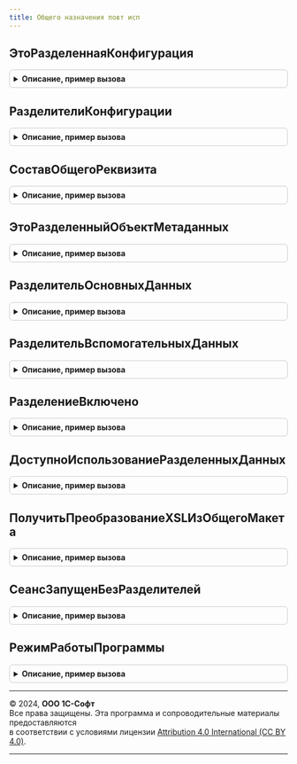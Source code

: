 ```yaml
---
title: Общего назначения повт исп
---
```



## ЭтоРазделеннаяКонфигурация
<details style="margin: 1em 0; padding: 0.5em; border: 1px solid #ccc; border-radius: 6px;">

<summary style="font-weight: bold; cursor: pointer;">Описание, пример вызова</summary>

```bsl

// Устарела. Необходимо использовать РаботаВМоделиСервиса.ЭтоРазделеннаяКонфигурация.
// Возвращает признак наличия в конфигурации общих реквизитов-разделителей.
//
// Возвращаемое значение:
//   Булево - Истина, если это разделенная конфигурация.
//
Функция ЭтоРазделеннаяКонфигурация() Экспорт
```

Пример вызова
```bsl
Результат = ОбщегоНазначенияПовтИсп.ЭтоРазделеннаяКонфигурация() 
```
</details>

## РазделителиКонфигурации
<details style="margin: 1em 0; padding: 0.5em; border: 1px solid #ccc; border-radius: 6px;">

<summary style="font-weight: bold; cursor: pointer;">Описание, пример вызова</summary>

```bsl

// Устарела. Необходимо использовать РаботаВМоделиСервиса.РазделителиКонфигурации.
// Возвращает массив существующих в конфигурации разделителей.
//
// Возвращаемое значение:
//   ФиксированныйМассив - массив имен общих реквизитов, которые
//     являются разделителями.
//
Функция РазделителиКонфигурации() Экспорт
```

Пример вызова
```bsl
Результат = ОбщегоНазначенияПовтИсп.РазделителиКонфигурации() 
```
</details>

## СоставОбщегоРеквизита
<details style="margin: 1em 0; padding: 0.5em; border: 1px solid #ccc; border-radius: 6px;">

<summary style="font-weight: bold; cursor: pointer;">Описание, пример вызова</summary>

```bsl

// Устарела. Необходимо использовать РаботаВМоделиСервиса.СоставОбщегоРеквизита.
// Возвращает состав общего реквизита с заданным именем.
//
// Параметры:
//   Имя - Строка - Имя общего реквизита.
//
// Возвращаемое значение:
//   СоставОбщегоРеквизита - список объектов метаданных, в которые входит общий реквизит.
//
Функция СоставОбщегоРеквизита(Знач Имя) Экспорт
```

Пример вызова
```bsl
Результат = ОбщегоНазначенияПовтИсп.СоставОбщегоРеквизита(Имя) 
```
</details>

## ЭтоРазделенныйОбъектМетаданных
<details style="margin: 1em 0; padding: 0.5em; border: 1px solid #ccc; border-radius: 6px;">

<summary style="font-weight: bold; cursor: pointer;">Описание, пример вызова</summary>

```bsl

// Устарела. Необходимо использовать РаботаВМоделиСервиса.ЭтоРазделенныйОбъектМетаданных.
// Возвращает признак того, что объект метаданных используется в общих реквизитах-разделителях.
//
// Параметры:
//   ИмяОбъектаМетаданных - Строка - имя объекта,
//   Разделитель - Строка - имя общего реквизита-разделителя, на разделение которыми проверяется объект метаданных.
//
// Возвращаемое значение:
//   Булево - Истина, если это разделенный объект.
//
Функция ЭтоРазделенныйОбъектМетаданных(Знач ИмяОбъектаМетаданных, Знач Разделитель) Экспорт
```

Пример вызова
```bsl
Результат = ОбщегоНазначенияПовтИсп.ЭтоРазделенныйОбъектМетаданных(ИмяОбъектаМетаданных, Разделитель) 
```
</details>

## РазделительОсновныхДанных
<details style="margin: 1em 0; padding: 0.5em; border: 1px solid #ccc; border-radius: 6px;">

<summary style="font-weight: bold; cursor: pointer;">Описание, пример вызова</summary>

```bsl

// Устарела. Необходимо использовать РаботаВМоделиСервиса.РазделительОсновныхДанных.
// Возвращает имя общего реквизита, который является разделителем основных данных.
//
// Возвращаемое значение:
//   Строка - имя общего реквизита.
//
Функция РазделительОсновныхДанных() Экспорт
```

Пример вызова
```bsl
Результат = ОбщегоНазначенияПовтИсп.РазделительОсновныхДанных() 
```
</details>

## РазделительВспомогательныхДанных
<details style="margin: 1em 0; padding: 0.5em; border: 1px solid #ccc; border-radius: 6px;">

<summary style="font-weight: bold; cursor: pointer;">Описание, пример вызова</summary>

```bsl

// Устарела. Необходимо использовать РаботаВМоделиСервиса.РазделительВспомогательныхДанных.
// Возвращает имя общего реквизита, который является разделителем вспомогательных данных.
//
// Возвращаемое значение:
//   Строка - имя общего реквизита.
//
Функция РазделительВспомогательныхДанных() Экспорт
```

Пример вызова
```bsl
Результат = ОбщегоНазначенияПовтИсп.РазделительВспомогательныхДанных() 
```
</details>

## РазделениеВключено
<details style="margin: 1em 0; padding: 0.5em; border: 1px solid #ccc; border-radius: 6px;">

<summary style="font-weight: bold; cursor: pointer;">Описание, пример вызова</summary>

```bsl

// Устарела. Необходимо использовать ОбщегоНазначения.РазделениеВключено.
// Возвращает признак работы в режиме разделения данных по областям
// (технически это признак условного разделения).
//
// Возвращает Ложь, если конфигурация не может работать в режиме разделения данных
// (не содержит общих реквизитов, предназначенных для разделения данных).
//
// Возвращаемое значение:
//  Булево - Истина, если разделение включено.
//         - Ложь,   если разделение выключено или не поддерживается.
//
Функция РазделениеВключено() Экспорт
```

Пример вызова
```bsl
Результат = ОбщегоНазначенияПовтИсп.РазделениеВключено() 
```
</details>

## ДоступноИспользованиеРазделенныхДанных
<details style="margin: 1em 0; padding: 0.5em; border: 1px solid #ccc; border-radius: 6px;">

<summary style="font-weight: bold; cursor: pointer;">Описание, пример вызова</summary>

```bsl

// Устарела. Необходимо использовать ОбщегоНазначения.ДоступноИспользованиеРазделенныхДанных.
// Возвращает признак возможности обращения к разделенным данным (которые входят в состав разделителей).
// Признак относится к сеансу, но может меняться во время работы сеанса, если разделение было включено
// в самом сеансе, поэтому проверку следует делать непосредственно перед обращением к разделенным данным.
//
// Возвращает Истина, если конфигурация не может работать в режиме разделения данных
// (не содержит общих реквизитов, предназначенных для разделения данных).
//
// Возвращаемое значение:
//   Булево - Истина, если разделение не поддерживается, либо разделение выключено,
//                    либо разделение включено и разделители    установлены.
//          - Ложь,   если разделение включено и разделители не установлены.
//
Функция ДоступноИспользованиеРазделенныхДанных() Экспорт
```

Пример вызова
```bsl
Результат = ОбщегоНазначенияПовтИсп.ДоступноИспользованиеРазделенныхДанных() 
```
</details>

## ПолучитьПреобразованиеXSLИзОбщегоМакета
<details style="margin: 1em 0; padding: 0.5em; border: 1px solid #ccc; border-radius: 6px;">

<summary style="font-weight: bold; cursor: pointer;">Описание, пример вызова</summary>

```bsl

// Устарела. Возвращает объект ПреобразованиеXSL созданный из общего макета с переданным
// именем.
//
// Параметры:
//   ИмяОбщегоМакета - Строка - имя общего макета типа ДвоичныеДанные содержащего
//     файл преобразования XSL.
//
// Возвращаемое значение:
//   ПреобразованиеXSL - объект ПреобразованиеXSL.
//
Функция ПолучитьПреобразованиеXSLИзОбщегоМакета(Знач ИмяОбщегоМакета) Экспорт
```

Пример вызова
```bsl
Результат = ОбщегоНазначенияПовтИсп.ПолучитьПреобразованиеXSLИзОбщегоМакета(ИмяОбщегоМакета) 
```
</details>

## СеансЗапущенБезРазделителей
<details style="margin: 1em 0; padding: 0.5em; border: 1px solid #ccc; border-radius: 6px;">

<summary style="font-weight: bold; cursor: pointer;">Описание, пример вызова</summary>

```bsl

// Устарела. Необходимо использовать РаботаВМоделиСервиса.СеансЗапущенБезРазделителей.
// Определяет, сеанс запущен с разделителями или без.
//
// Возвращаемое значение:
//   Булево - Истина, если сеанс запущен без разделителей.
//
Функция СеансЗапущенБезРазделителей() Экспорт
```

Пример вызова
```bsl
Результат = ОбщегоНазначенияПовтИсп.СеансЗапущенБезРазделителей() 
```
</details>

## РежимРаботыПрограммы
<details style="margin: 1em 0; padding: 0.5em; border: 1px solid #ccc; border-radius: 6px;">

<summary style="font-weight: bold; cursor: pointer;">Описание, пример вызова</summary>

```bsl

// Устарела. Для получения нужных свойств следует использовать следующие функции:
//  свойство ЭтоАдминистраторСистемы   - Пользователи.ЭтоПолноправныйПользователь(, Истина);
//  свойство ЭтоАдминистраторПрограммы - Пользователи.ЭтоПолноправныйПользователь();
//  свойство МодельСервиса             - ОбщегоНазначение.РазделениеВключено();
//  свойство Автономный                - ОбщегоНазначение.ЭтоАвтономноеРабочееМесто();
//  свойство Локальный                 - Не Автономный И Не МодельСервиса;
//  свойство Файловый                  - ОбщегоНазначения.ИнформационнаяБазаФайловая();
//  свойство КлиентСерверный           - Не ОбщегоНазначения.ИнформационнаяБазаФайловая();
//  свойство ЛокальныйФайловый         - Локальный И Файловый (см. выше);
//  свойство ЛокальныйКлиентСерверный  - Локальный И КлиентСерверный (см. выше);
//  свойство ЭтоWindowsКлиент          - ОбщегоНазначенияКлиентСервер.ЭтоWindowsКлиент();
//  свойство ЭтоLinuxКлиент            - ОбщегоНазначенияКлиентСервер.ЭтоLinuxКлиент();
//  свойство ЭтоOSXКлиент              - ОбщегоНазначенияКлиентСервер.ЭтоOSXКлиент();
//  свойство ЭтоВебКлиент              - ОбщегоНазначенияКлиентСервер.ЭтоВебКлиент().
//
// Определяет текущий режим работы программы.
// Используется в панелях настроек программы для скрытия элементов, не предназначенных сразу для всех режимов работы.
//
//   В панелях настроек программы включены 5 интерфейсов:
//     - Для администратора сервиса в области данных абонента (АС).
//     - Для администратора абонента (АА).
//     - Для администратора локального решения в клиент-серверном режиме (ЛКС).
//     - Для администратора локального решения в файловом режиме (ЛФ).
//     - Для администратора автономного рабочего места (АРМ).
//
//   Интерфейсы АС и АА разрезаются при помощи скрытия групп и элементов формы
//     для всех ролей, кроме роли "АдминистраторСистемы".
//
//   Администратор сервиса, выполнивший вход в область данных,
//     должен видеть те же настройки что и администратор абонента
//     вместе с настройками сервиса (неразделенными).
//
// Возвращаемое значение:
//   Структура - Настройки, описывающие права текущего пользователя и текущий режим работы программы.
//     По правам:
//       * ЭтоАдминистраторСистемы   - Булево - Истина, если есть право администрирования информационной базы.
//       * ЭтоАдминистраторПрограммы - Булево - Истина, если есть доступ ко всем "прикладным" данным информационной
//                                              базы.
//     По режимам работы базы:
//       * МодельСервиса   - Булево - Истина, если в конфигурации есть разделители и они условно включены.
//       * Локальный       - Булево - Истина, если конфигурации работает в обычном режиме (не в модели сервиса и не в
//                                    автономном рабочем месте).
//       * Автономный      - Булево - Истина, если конфигурации работает в режиме АРМ (автономное рабочее место).
//       * Файловый        - Булево - Истина, если конфигурации работает в файловом режиме.
//       * КлиентСерверный - Булево - Истина, если конфигурации работает в клиент-серверном режиме.
//       * ЛокальныйФайловый        - Булево - Истина, если работа в обычном файловом режиме.
//       * ЛокальныйКлиентСерверный - Булево - Истина, если работа в обычном клиент-серверном режиме.
//     По функциональности клиентской части:
//       * ЭтоLinuxКлиент - Булево - Истина, если клиентское приложение запущено под управлением ОС Linux.
//       * ЭтоВебКлиент   - Булево - Истина, если клиентское приложение является Веб-клиентом.
//
Функция РежимРаботыПрограммы() Экспорт
```

Пример вызова
```bsl
Результат = ОбщегоНазначенияПовтИсп.РежимРаботыПрограммы() 
```
</details>

---

© 2024, **ООО 1С-Софт**  
Все права защищены. Эта программа и сопроводительные материалы предоставляются  
в соответствии с условиями лицензии [Attribution 4.0 International (CC BY 4.0)](https://creativecommons.org/licenses/by/4.0/legalcode).

---
